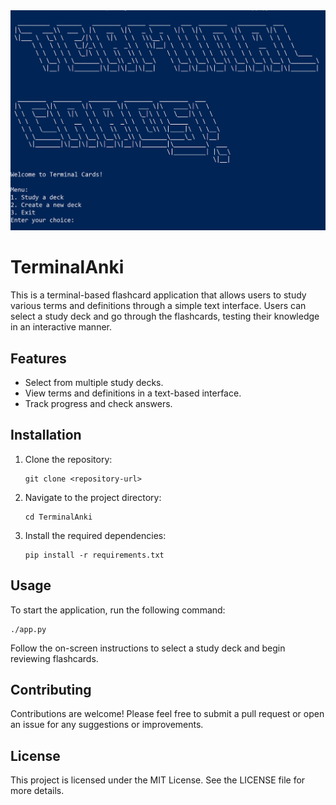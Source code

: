 <img src="images/splashscreen.png" alt="Splashscreen" width="600"/>

# TerminalAnki

This is a terminal-based flashcard application that allows users to study various terms and definitions through a simple text interface. Users can select a study deck and go through the flashcards, testing their knowledge in an interactive manner.

## Features

- Select from multiple study decks.
- View terms and definitions in a text-based interface.
- Track progress and check answers.

## Installation

1. Clone the repository:
   ```
   git clone <repository-url>
   ```
2. Navigate to the project directory:
   ```
   cd TerminalAnki
   ```
3. Install the required dependencies:
   ```
   pip install -r requirements.txt
   ```

## Usage

To start the application, run the following command:
```
./app.py
```

Follow the on-screen instructions to select a study deck and begin reviewing flashcards.

## Contributing

Contributions are welcome! Please feel free to submit a pull request or open an issue for any suggestions or improvements.

## License

This project is licensed under the MIT License. See the LICENSE file for more details.
